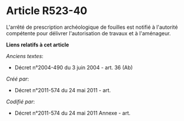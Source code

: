 # Article R523-40

L'arrêté de prescription archéologique de fouilles est notifié à l'autorité compétente pour délivrer l'autorisation de
travaux et à l'aménageur.

**Liens relatifs à cet article**

_Anciens textes_:

  - Décret n°2004-490 du 3 juin 2004 - art. 36 (Ab)

_Créé par_:

  - Décret n°2011-574 du 24 mai 2011  - art.

_Codifié par_:

  - Décret n°2011-574 du 24 mai 2011 Annexe - art.
